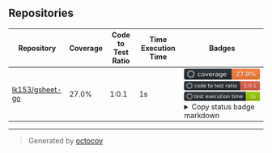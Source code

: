 ## Repositories

| Repository | Coverage | Code to Test Ratio | Time Execution Time | Badges |
| --- | --- | --- | --- | --- |
| [lk153/gsheet-go](https://github.com/lk153/gsheet-go) | 27.0% | 1:0.1 | 1s | ![lk153/gsheet-go](https://raw.githubusercontent.com/lk153/octocovs-central/main/badges/lk153/gsheet-go/coverage.svg) ![lk153/gsheet-go](https://raw.githubusercontent.com/lk153/octocovs-central/main/badges/lk153/gsheet-go/ratio.svg) ![lk153/gsheet-go](https://raw.githubusercontent.com/lk153/octocovs-central/main/badges/lk153/gsheet-go/time.svg) <details><summary>Copy status badge markdown</summary>```![Coverage](https://raw.githubusercontent.com/lk153/octocovs-central/main/badges/lk153/gsheet-go/coverage.svg)```<br>```![Code to Test Ratio](https://raw.githubusercontent.com/lk153/octocovs-central/main/badges/lk153/gsheet-go/ratio.svg)```<br>```![Test Execution Time](https://raw.githubusercontent.com/lk153/octocovs-central/main/badges/lk153/gsheet-go/time.svg)```</details> |

---

> Generated by [octocov](https://github.com/k1LoW/octocov)
